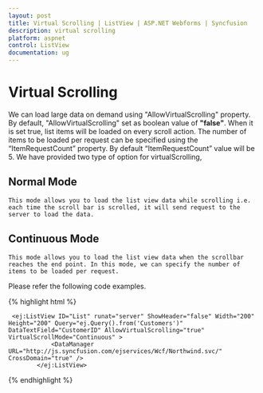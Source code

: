 ```yaml
---
layout: post
title: Virtual Scrolling | ListView | ASP.NET Webforms | Syncfusion
description: virtual scrolling
platform: aspnet
control: ListView
documentation: ug
---
```


# Virtual Scrolling

   We can load large data on demand using "AllowVirtualScrolling" property. By default, "AllowVirtualScrolling" set as boolean value of **"false"**. When it is set true, list items will be loaded on every scroll action. The number of items to be loaded per request can be specified using the “ItemRequestCount” property. By default “ItemRequestCount” value will be 5. We have provided two type of option for virtualScrolling,

## Normal Mode
    This mode allows you to load the list view data while scrolling i.e. each time the scroll bar is scrolled, it will send request to the server to load the data.

## Continuous Mode
    This mode allows you to load the list view data when the scrollbar reaches the end point. In this mode, we can specify the number of items to be loaded per request.

Please refer the following code examples.

{% highlight html %} 

     <ej:ListView ID="List" runat="server" ShowHeader="false" Width="200" Height="200" Query="ej.Query().from('Customers')" DataTextField="CustomerID" AllowVirtualScrolling="true" VirtualScrollMode="Continuous" >
                <DataManager URL="http://js.syncfusion.com/ejservices/Wcf/Northwind.svc/" CrossDomain="true" />           
            </ej:ListView>

 {% endhighlight %}
